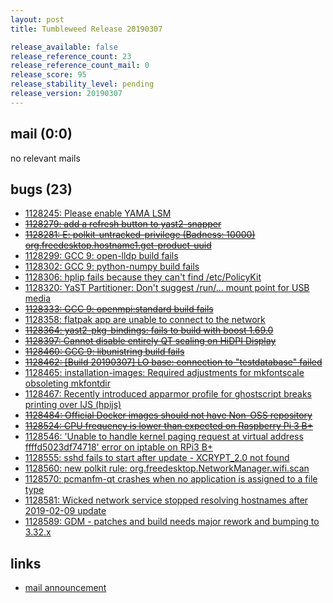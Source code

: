 ```yaml
---
layout: post
title: Tumbleweed Release 20190307

release_available: false
release_reference_count: 23
release_reference_count_mail: 0
release_score: 95
release_stability_level: pending
release_version: 20190307
---
```


## mail (0:0)

no relevant mails

## bugs (23)

<!--more-->

- [1128245: Please enable YAMA LSM](https://bugzilla.opensuse.org/show_bug.cgi?id=1128245)
- ~~[1128279: add a refresh button to yast2-snapper](https://bugzilla.opensuse.org/show_bug.cgi?id=1128279)~~
- ~~[1128281: E: polkit-untracked-privilege (Badness: 10000) org.freedesktop.hostname1.get-product-uuid](https://bugzilla.opensuse.org/show_bug.cgi?id=1128281)~~
- [1128299: GCC 9: open-lldp build fails](https://bugzilla.opensuse.org/show_bug.cgi?id=1128299)
- [1128302: GCC 9: python-numpy build fails](https://bugzilla.opensuse.org/show_bug.cgi?id=1128302)
- [1128306: hplip fails because they can't find /etc/PolicyKit](https://bugzilla.opensuse.org/show_bug.cgi?id=1128306)
- [1128320: YaST Partitioner: Don't suggest /run/... mount point for USB media](https://bugzilla.opensuse.org/show_bug.cgi?id=1128320)
- ~~[1128333: GCC 9: openmpi:standard build fails](https://bugzilla.opensuse.org/show_bug.cgi?id=1128333)~~
- [1128358: flatpak app are unable to connect to the network](https://bugzilla.opensuse.org/show_bug.cgi?id=1128358)
- ~~[1128364: yast2-pkg-bindings: fails to build with boost 1.69.0](https://bugzilla.opensuse.org/show_bug.cgi?id=1128364)~~
- ~~[1128397: Cannot disable entirely QT scaling on HiDPI Display](https://bugzilla.opensuse.org/show_bug.cgi?id=1128397)~~
- ~~[1128460: GCC 9: libunistring build fails](https://bugzilla.opensuse.org/show_bug.cgi?id=1128460)~~
- ~~[1128462: \[Build 20190307\] LO base: connection to "testdatabase" failed](https://bugzilla.opensuse.org/show_bug.cgi?id=1128462)~~
- [1128465: installation-images: Required adjustments for mkfontscale obsoleting mkfontdir](https://bugzilla.opensuse.org/show_bug.cgi?id=1128465)
- [1128467: Recently introduced apparmor profile for ghostscript breaks printing over IJS (hpijs)](https://bugzilla.opensuse.org/show_bug.cgi?id=1128467)
- ~~[1128484: Official Docker images should not have Non-OSS repository](https://bugzilla.opensuse.org/show_bug.cgi?id=1128484)~~
- ~~[1128524: CPU frequency is lower than expected on Raspberry Pi 3 B+](https://bugzilla.opensuse.org/show_bug.cgi?id=1128524)~~
- [1128546: 'Unable to handle kernel paging request at virtual address ffffd5023df74718' error on iptable on RPi3 B+](https://bugzilla.opensuse.org/show_bug.cgi?id=1128546)
- [1128555: sshd fails to start after update - XCRYPT_2.0 not found](https://bugzilla.opensuse.org/show_bug.cgi?id=1128555)
- [1128560: new polkit rule: org.freedesktop.NetworkManager.wifi.scan](https://bugzilla.opensuse.org/show_bug.cgi?id=1128560)
- [1128570: pcmanfm-qt crashes when no application is assigned to a file type](https://bugzilla.opensuse.org/show_bug.cgi?id=1128570)
- [1128581: Wicked network service stopped resolving hostnames after 2019-02-09 update](https://bugzilla.opensuse.org/show_bug.cgi?id=1128581)
- [1128589: GDM - patches and build needs major rework and bumping to 3.32.x](https://bugzilla.opensuse.org/show_bug.cgi?id=1128589)



## links

- [mail announcement](https://lists.opensuse.org/opensuse-factory/2019-03/msg00057.html)

